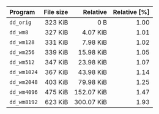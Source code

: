 | Program | File size | Relative | Relative [%] |
|:---|---:|---:|---:|
| `dd_orig` | 323 KiB | 0 B | 1.00|
| `dd_wm8` | 327 KiB | 4.07 KiB | 1.01|
| `dd_wm128` | 331 KiB | 7.98 KiB | 1.02 |
| `dd_wm256` | 339 KiB | 15.98 KiB | 1.05 |
| `dd_wm512` | 347 KiB | 23.98 KiB | 1.07 |
| `dd_wm1024` | 367 KiB | 43.98 KiB | 1.14 |
| `dd_wm2048` | 403 KiB | 79.98 KiB | 1.25 |
| `dd_wm4096` | 475 KiB | 152.07 KiB | 1.47 |
| `dd_wm8192` | 623 KiB | 300.07 KiB | 1.93 |
